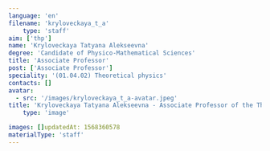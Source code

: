```yaml
---
language: 'en'
filename: 'kryloveckaya_t_a'
    type: 'staff'
aim: ['thp']
name: 'Kryloveckaya Tatyana Alekseevna'
degree: 'Candidate of Physico-Mathematical Sciences'
title: 'Associate Professor'
post: ['Associate Professor']
speciality: '(01.04.02) Theoretical physics'
contacts: []
avatar:
  - src: '/images/kryloveckaya_t_a-avatar.jpeg'
title: 'Kryloveckaya Tatyana Alekseevna - Associate Professor of the Theoretical physics Department'
    type: 'image'

images: []updatedAt: 1568360578
materialType: 'staff'
---
```


